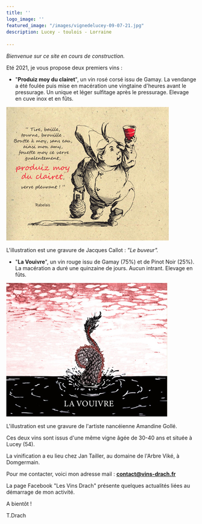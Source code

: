 ```yaml
---
title: ''
logo_image: ''
featured_image: "/images/vignedelucey-09-07-21.jpg"
description: Lucey - toulois - Lorraine

---
```

_Bienvenue sur ce site en cours de construction._

Eté 2021, je vous propose deux premiers vins :

* "**Produiz moy du clairet**", un vin rosé corsé issu de Gamay. La vendange a été foulée puis mise en macération une vingtaine d'heures avant le pressurage. Un unique et léger sulfitage après le pressurage. Elevage en cuve inox et en fûts.

![](images/clairet-test-3.jpg)

L'illustration est une gravure de Jacques Callot : _"Le buveur"._

* "**La Vouivre**",  un vin rouge issu de Gamay (75%) et de Pinot Noir (25%). La macération a duré une quinzaine de jours. Aucun intrant. Elevage en fûts.

![](images/la-vouivre_test4-2.jpg)

L'illustration est une gravure de l'artiste nancéienne Amandine Gollé.

Ces deux vins sont issus d'une même vigne âgée de 30-40 ans et située à Lucey (54).

La vinification a eu lieu chez Jan Tailler, au domaine de l'Arbre Viké, à Domgermain.

Pour me contacter, voici mon adresse mail : [**contact@vins-drach.fr**](mailto:contact@vins-drach.fr)

La page Facebook "Les Vins Drach" présente quelques actualités liées au démarrage de mon activité.

A bientôt !

T.Drach